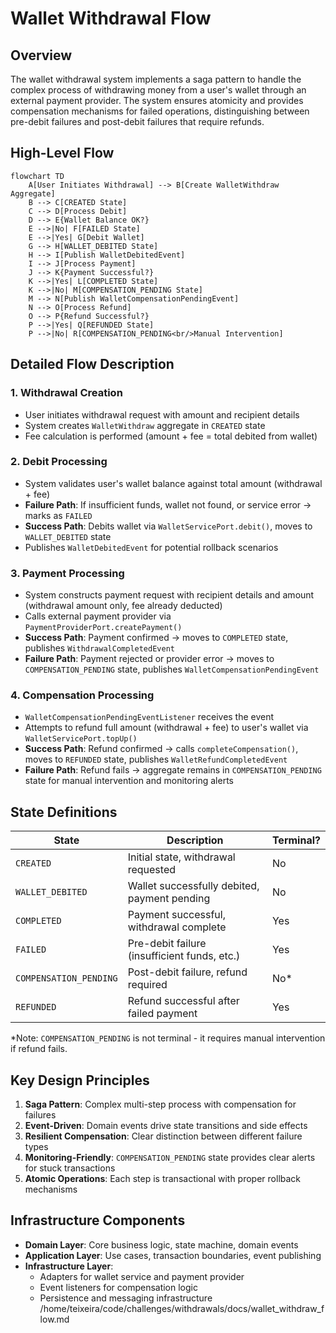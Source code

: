 # Wallet Withdrawal Flow

## Overview

The wallet withdrawal system implements a saga pattern to handle the complex process of withdrawing money from a user's wallet through an external payment provider. The system ensures atomicity and provides compensation mechanisms for failed operations, distinguishing between pre-debit failures and post-debit failures that require refunds.

## High-Level Flow

```mermaid
flowchart TD
    A[User Initiates Withdrawal] --> B[Create WalletWithdraw Aggregate]
    B --> C[CREATED State]
    C --> D[Process Debit]
    D --> E{Wallet Balance OK?}
    E -->|No| F[FAILED State]
    E -->|Yes| G[Debit Wallet]
    G --> H[WALLET_DEBITED State]
    H --> I[Publish WalletDebitedEvent]
    I --> J[Process Payment]
    J --> K{Payment Successful?}
    K -->|Yes| L[COMPLETED State]
    K -->|No| M[COMPENSATION_PENDING State]
    M --> N[Publish WalletCompensationPendingEvent]
    N --> O[Process Refund]
    O --> P{Refund Successful?}
    P -->|Yes| Q[REFUNDED State]
    P -->|No| R[COMPENSATION_PENDING<br/>Manual Intervention]
```

## Detailed Flow Description

### 1. Withdrawal Creation
- User initiates withdrawal request with amount and recipient details
- System creates `WalletWithdraw` aggregate in `CREATED` state
- Fee calculation is performed (amount + fee = total debited from wallet)

### 2. Debit Processing
- System validates user's wallet balance against total amount (withdrawal + fee)
- **Failure Path**: If insufficient funds, wallet not found, or service error → marks as `FAILED`
- **Success Path**: Debits wallet via `WalletServicePort.debit()`, moves to `WALLET_DEBITED` state
- Publishes `WalletDebitedEvent` for potential rollback scenarios

### 3. Payment Processing
- System constructs payment request with recipient details and amount (withdrawal amount only, fee already deducted)
- Calls external payment provider via `PaymentProviderPort.createPayment()`
- **Success Path**: Payment confirmed → moves to `COMPLETED` state, publishes `WithdrawalCompletedEvent`
- **Failure Path**: Payment rejected or provider error → moves to `COMPENSATION_PENDING` state, publishes `WalletCompensationPendingEvent`

### 4. Compensation Processing
- `WalletCompensationPendingEventListener` receives the event
- Attempts to refund full amount (withdrawal + fee) to user's wallet via `WalletServicePort.topUp()`
- **Success Path**: Refund confirmed → calls `completeCompensation()`, moves to `REFUNDED` state, publishes `WalletRefundCompletedEvent`
- **Failure Path**: Refund fails → aggregate remains in `COMPENSATION_PENDING` state for manual intervention and monitoring alerts

## State Definitions

| State | Description | Terminal? |
|-------|-------------|-----------|
| `CREATED` | Initial state, withdrawal requested | No |
| `WALLET_DEBITED` | Wallet successfully debited, payment pending | No |
| `COMPLETED` | Payment successful, withdrawal complete | Yes |
| `FAILED` | Pre-debit failure (insufficient funds, etc.) | Yes |
| `COMPENSATION_PENDING` | Post-debit failure, refund required | No* |
| `REFUNDED` | Refund successful after failed payment | Yes |

*Note: `COMPENSATION_PENDING` is not terminal - it requires manual intervention if refund fails.

## Key Design Principles

1. **Saga Pattern**: Complex multi-step process with compensation for failures
2. **Event-Driven**: Domain events drive state transitions and side effects
3. **Resilient Compensation**: Clear distinction between different failure types
4. **Monitoring-Friendly**: `COMPENSATION_PENDING` state provides clear alerts for stuck transactions
5. **Atomic Operations**: Each step is transactional with proper rollback mechanisms

## Infrastructure Components

- **Domain Layer**: Core business logic, state machine, domain events
- **Application Layer**: Use cases, transaction boundaries, event publishing
- **Infrastructure Layer**:
  - Adapters for wallet service and payment provider
  - Event listeners for compensation logic
  - Persistence and messaging infrastructure</content>
<parameter name="filePath">/home/teixeira/code/challenges/withdrawals/docs/wallet_withdraw_flow.md